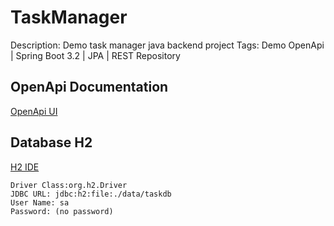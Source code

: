 # TaskManager
Description: Demo task manager java backend project
Tags: Demo OpenApi | Spring Boot 3.2 | JPA | REST Repository

## OpenApi Documentation
[OpenApi UI](http://localhost:8080/swagger-ui.html)
## Database H2 
[H2 IDE](http://localhost:8080/h2-console)
```shell
Driver Class:org.h2.Driver
JDBC URL: jdbc:h2:file:./data/taskdb
User Name: sa
Password: (no password)
```


